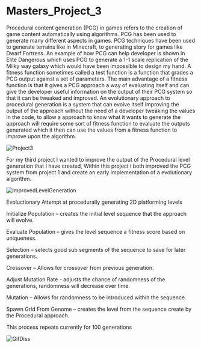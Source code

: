 # Masters_Project_3
 

Procedural content generation (PCG) in games refers to the creation of game content automatically using algorithms​. PCG has been used to generate many different aspects in games. PCG techniques have been used to generate terrains like in Minecraft, to generating story for games like Dwarf Fortress. An example of how PCG can help developer is shown in Elite Dangerous which uses PCG to generate a 1-1 scale replication of the Milky way galaxy which would have been impossible to design my hand. A fitness function sometimes called a test function is a function that grades a PCG output against a set of parameters. The main advantage of a fitness function is that it gives a PCG approach a way of evaluating itself and can give the developer useful information on the output of their PCG system so that it can be tweaked and improved. An evolutionary approach to procedural generation is a system that can evolve itself improving the output of the approach without the need of a developer tweaking the values in the code​, to allow a approach to know what it wants to generate the approach will require some sort of fitness function to evaluate the outputs generated which it then can use the values from a fitness function to improve upon the algorithm.


![Project3](https://github.com/user-attachments/assets/05d08599-02ea-466c-b407-eff288fcd796)




For my third project I wanted to improve the output of the Procedural level generation that I have created, Within this project i both improved the PCG system from project 1 and create an early implementation of a evolutionary algorithm.

![ImprovedLevelGeneration](https://github.com/user-attachments/assets/7c2b4a0f-6e3d-4e32-af96-0ff678c0c983)


Evoluctionary Attempt at procedurally generating 2D platforming levels

Initialize Population – creates the initial level sequence that the approach will evolve.

Evaluate Population – gives the level sequence a fitness score based on uniqueness.

Selection – selects good sub segments of the sequence to save for later generations.

Crossover – Allows for crossover from previous generation.

Adjust Mutation Rate - adjusts the chance of randomness of the generations, randomness will decrease over time.

Mutation – Allows for randomness to be introduced within the sequence.

Spawn Grid From Genome – creates the level from the sequence create by the Procedural approach.

This process repeats currently for 100 generations


![GifDiss](https://github.com/user-attachments/assets/7f7aea29-abc5-4786-b4f0-dd9ff09fdf71)


